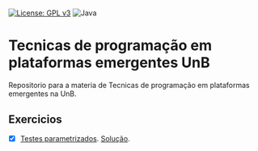 # 

[![License: GPL v3](https://img.shields.io/badge/License-GPLv3-blue.svg)](https://www.gnu.org/licenses/gpl-3.0)  ![Java](https://img.shields.io/badge/Java-ED8B00?style=for-the-badge&logo=java&logoColor=white) 
# Tecnicas de programação em plataformas emergentes UnB

Repositorio para a materia de Tecnicas de programação em plataformas emergentes na UnB.

## Exercicios 
- [X] [Testes parametrizados](https://github.com/andrelanna/fga0242/tree/master/aula4). [Solução](https://github.com/giovannabbottino/tppe_unb/tree/main/Aula%204%20-%20Testes%20parametrizados).
